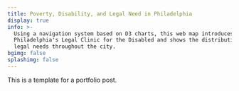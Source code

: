 ```yaml
---
title: Poverty, Disability, and Legal Need in Philadelphia
display: true
info: >-
  Using a navigation system based on D3 charts, this web map introduces users to 
  Philadelphia's Legal Clinic for the Disabled and shows the distribution of 
  legal needs throughout the city.
bgimg: false
splashimg: false
---
```


This is a template for a portfolio post.
